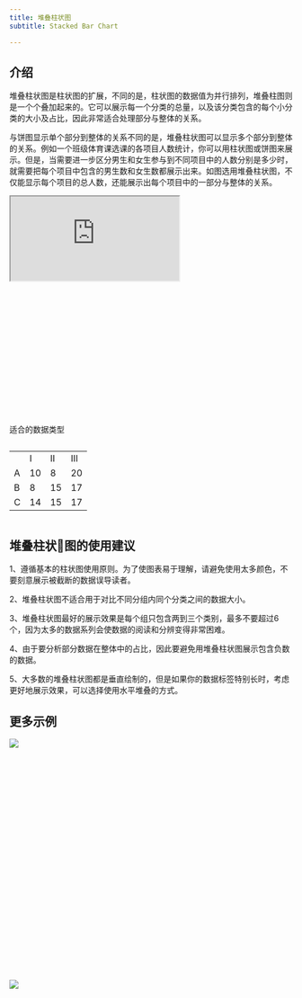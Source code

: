 ```yaml
---
title: 堆叠柱状图
subtitle: Stacked Bar Chart

---
```


## 介绍

堆叠柱状图是柱状图的扩展，不同的是，柱状图的数据值为并行排列，堆叠柱图则是一个个叠加起来的。它可以展示每一个分类的总量，以及该分类包含的每个小分类的大小及占比，因此非常适合处理部分与整体的关系。

与饼图显示单个部分到整体的关系不同的是，堆叠柱状图可以显示多个部分到整体的关系。例如一个班级体育课选课的各项目人数统计，你可以用柱状图或饼图来展示。但是，当需要进一步区分男生和女生参与到不同项目中的人数分别是多少时，就需要把每个项目中包含的男生数和女生数都展示出来。如图选用堆叠柱状图，不仅能显示每个项目的总人数，还能展示出每个项目中的一部分与整体的关系。


<div class="article-look-outside">
	<div class="article-look-inside" style="padding-bottom:50%">
	    <iframe class="article-look-content"
	    src="http://gallery.echartsjs.com/view-lite.html?cid=xBk7oUNwEz">
	    </iframe>
	</div>
</div>


<div class="datatype" style="overflow:hidden" width="180px">
<p style="font-size:14px;font-weight:500;margin: 0 0 13px 0;">适合的数据类型</p>
<table class="lefttable" style="float:left; margin-right:15px">
	<tr>
		<td> </td>
		<td>I</td>
        <td>II</td>
		 <td>III</td>
	</tr>
	<tr>
		<td>A</td>
		<td>10</td>
        <td>8</td>
		<td>20</td>
	</tr>
	<tr>
		<td>B</td>
		<td>8</td>
        <td>15</td>
		<td>17</td>
	</tr>
	<tr>
		<td>C</td>
		<td>14</td>
        <td>15</td>
		<td>17</td>
	</tr>
</table>

<!-- <div class="morechart" style="margin-top: 150px">
	<p style="font-size:14px;font-weight:500;margin: 0 0 8px 0">类似图表</p>
	<a href="" style="display:block;margin: 5px 0;font-size:12px">柱状图</a>
	<a href="" style="display:block;margin: 5px 0;font-size:12px">双向柱状图</a>
	<a href="" style="display:block;margin: 5px 0;font-size:12px">分组柱状图</a>
</div> -->
</div>

## 堆叠柱状图的使用建议

1、遵循基本的柱状图使用原则。为了使图表易于理解，请避免使用太多颜色，不要刻意展示被截断的数据误导读者。

2、堆叠柱状图不适合用于对比不同分组内同个分类之间的数据大小。

3、堆叠柱状图最好的展示效果是每个组只包含两到三个类别，最多不要超过6个，因为太多的数据系列会使数据的阅读和分辨变得非常困难。

4、由于要分析部分数据在整体中的占比，因此要避免用堆叠柱状图展示包含负数的数据。

5、大多数的堆叠柱状图都是垂直绘制的，但是如果你的数据标签特别长时，考虑更好地展示效果，可以选择使用水平堆叠的方式。


## 更多示例


<div class="more-charts-example">
	<div class="charts-example-one">
		<a href="http://gallery.echartsjs.com/view-lite.html?cid=bar-stack">
			<div class="example-look-outside">
				<div class="article-look-inside" style="padding-bottom:81.90%">
				    <img class="article-look-content" src="./stacked-bar1.png">
				</div>
			</div>
		</a>
	</div>
	<div class="charts-example-one">
		<a href="http://gallery.echartsjs.com/view-lite.html?cid=xr1AvE2JIb">
			<div class="example-look-outside">
				<div class="article-look-inside" style="padding-bottom:81.90%">
				    <img class="article-look-content" src="./stacked-bar2.png">
				</div>
			</div>
		</a>
	</div>
</div>